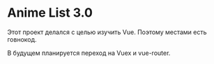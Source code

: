 # Anime List 3.0
Этот проект делался с целью изучить Vue. Поэтому местами есть говнокод.

В будущем планируется переход на Vuex и vue-router.
